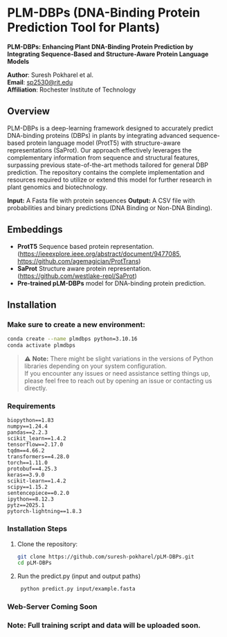 # PLM-DBPs (DNA-Binding Protein Prediction Tool for Plants)
**PLM-DBPs: Enhancing Plant DNA-Binding Protein Prediction by Integrating Sequence-Based and Structure-Aware Protein Language Models**

**Author**: Suresh Pokharel et al.  
**Email**: [sp2530@rit.edu](mailto:sp2530@rit.edu)  
**Affiliation**: Rochester Institute of Technology  

## Overview

PLM-DBPs is a deep-learning framework designed to accurately predict DNA-binding proteins (DBPs) in plants by integrating advanced sequence-based protein language model (ProtT5) with structure-aware representations (SaProt). Our approach effectively leverages the complementary information from sequence and structural features, surpassing previous state-of-the-art methods tailored for general DBP prediction. The repository contains the complete implementation and resources required to utilize or extend this model for further research in plant genomics and biotechnology. 

**Input:** A Fasta file with protein sequences
**Output:** A CSV file with probabilities and binary predictions (DNA Binding or Non-DNA Binding).

## Embeddings
- **ProtT5** Sequence based protein representation. (https://ieeexplore.ieee.org/abstract/document/9477085, https://github.com/agemagician/ProtTrans)
- **SaProt** Structure aware protein representation.(https://github.com/westlake-repl/SaProt)
- **Pre-trained pLM-DBPs** model for DNA-binding protein prediction.


## Installation


### Make sure to create a new environment:

```bash
conda create --name plmdbps python=3.10.16
conda activate plmdbps
```
> ⚠️ **Note:** There might be slight variations in the versions of Python libraries depending on your system configuration.  
If you encounter any issues or need assistance setting things up, please feel free to reach out by opening an issue or contacting us directly.

### Requirements
    biopython==1.83
    numpy==1.24.4
    pandas==2.2.3
    scikit_learn==1.4.2
    tensorflow==2.17.0
    tqdm==4.66.2
    transformers==4.28.0
    torch==1.11.0
    protobuf==4.25.3
    keras==3.9.0
    scikit-learn==1.4.2
    scipy==1.15.2
    sentencepiece==0.2.0
    ipython==8.12.3
    pytz==2025.1
    pytorch-lightning==1.8.3

### Installation Steps
1. Clone the repository:
   ```bash
   git clone https://github.com/suresh-pokharel/pLM-DBPs.git
   cd pLM-DBPs
2. Run the predict.py (input and output paths)
   ```bash
    python predict.py input/example.fasta

### Web-Server Coming Soon
### Note: Full training script and data will be uploaded soon.
